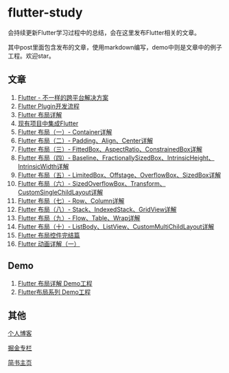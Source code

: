 # flutter-study

会持续更新Flutter学习过程中的总结，会在这里发布Flutter相关的文章。

其中post里面包含发布的文章，使用markdown编写，demo中则是文章中的例子工程。欢迎star。


## 文章

1. [Flutter - 不一样的跨平台解决方案](https://github.com/yang7229693/flutter-study/blob/master/post/1.%20Flutter%20%E4%B8%8D%E4%B8%80%E6%A0%B7%E7%9A%84%E8%B7%A8%E5%B9%B3%E5%8F%B0%E8%A7%A3%E5%86%B3%E6%96%B9%E6%A1%88.md)
2. [Flutter Plugin开发流程](https://github.com/yang7229693/flutter-study/blob/master/post/2.%20Flutter%20Plugin%E5%BC%80%E5%8F%91%E6%B5%81%E7%A8%8B.md)
3. [Flutter 布局详解](https://github.com/yang7229693/flutter-study/blob/master/post/3.%20Flutter%20%E5%B8%83%E5%B1%80%E8%AF%A6%E8%A7%A3.md)
4. [现有项目中集成Flutter](https://github.com/yang7229693/flutter-study/blob/master/post/7.%20%E5%9C%A8%E7%8E%B0%E6%9C%89%E9%A1%B9%E7%9B%AE%E4%B8%AD%E6%B7%BB%E5%8A%A0Flutter.md)
5. [Flutter 布局（一）- Container详解](https://github.com/yang7229693/flutter-study/blob/master/post/4.%20Flutter%20%E5%B8%83%E5%B1%80%EF%BC%88%E4%B8%80%EF%BC%89-%20Container%E8%AF%A6%E8%A7%A3.md)
6. [Flutter 布局（二）- Padding、Align、Center详解](https://github.com/yang7229693/flutter-study/blob/master/post/5.%20Flutter%20%E5%B8%83%E5%B1%80%EF%BC%88%E4%BA%8C%EF%BC%89-%20Padding%E3%80%81Align%E3%80%81Center%E8%AF%A6%E8%A7%A3.md)
7. [Flutter 布局（三）- FittedBox、AspectRatio、ConstrainedBox详解](https://github.com/yang7229693/flutter-study/blob/master/post/6.%20Flutter%20%E5%B8%83%E5%B1%80%EF%BC%88%E4%B8%89%EF%BC%89-%20FittedBox%E3%80%81AspectRatio%E3%80%81ConstrainedBox%E8%AF%A6%E8%A7%A3.md)
8. [Flutter 布局（四）- Baseline、FractionallySizedBox、IntrinsicHeight、IntrinsicWidth详解](https://github.com/yang7229693/flutter-study/blob/master/post/8.%20Flutter%20%E5%B8%83%E5%B1%80%EF%BC%88%E5%9B%9B%EF%BC%89-%20Baseline%E3%80%81FractionallySizedBox%E3%80%81IntrinsicHeight%E3%80%81IntrinsicWidth%E8%AF%A6%E8%A7%A3.md)
9. [Flutter 布局（五）- LimitedBox、Offstage、OverflowBox、SizedBox详解](https://github.com/yang7229693/flutter-study/blob/master/post/9.%20Flutter%20%E5%B8%83%E5%B1%80%EF%BC%88%E4%BA%94%EF%BC%89-%20LimitedBox%E3%80%81Offstage%E3%80%81OverflowBox%E3%80%81SizedBox%E8%AF%A6%E8%A7%A3.md)
10. [Flutter 布局（六）- SizedOverflowBox、Transform、CustomSingleChildLayout详解](https://github.com/yang7229693/flutter-study/blob/master/post/10.%20Flutter%20%E5%B8%83%E5%B1%80%EF%BC%88%E5%85%AD%EF%BC%89-%20SizedOverflowBox%E3%80%81Transform%E3%80%81CustomSingleChildLayout%E8%AF%A6%E8%A7%A3.md)
11. [Flutter 布局（七）- Row、Column详解](https://github.com/yang7229693/flutter-study/blob/master/post/11.%20Flutter%20%E5%B8%83%E5%B1%80%EF%BC%88%E4%B8%83%EF%BC%89-%20Row%E3%80%81Column%E8%AF%A6%E8%A7%A3.md)
12. [Flutter 布局（八）- Stack、IndexedStack、GridView详解](https://github.com/yang7229693/flutter-study/blob/master/post/12.%20Flutter%20%E5%B8%83%E5%B1%80%EF%BC%88%E5%85%AB%EF%BC%89-%20Stack%E3%80%81IndexedStack%E3%80%81GridView%E8%AF%A6%E8%A7%A3.md)
13. [Flutter 布局（九）- Flow、Table、Wrap详解](https://github.com/yang7229693/flutter-study/blob/master/post/13.%20Flutter%20%E5%B8%83%E5%B1%80%EF%BC%88%E4%B9%9D%EF%BC%89-%20Flow%E3%80%81Table%E3%80%81Wrap%E8%AF%A6%E8%A7%A3.md)
14. [Flutter 布局（十）- ListBody、ListView、CustomMultiChildLayout详解](https://github.com/yang7229693/flutter-study/blob/master/post/14.%20Flutter%20%E5%B8%83%E5%B1%80%EF%BC%88%E5%8D%81%EF%BC%89-%20ListBody%E3%80%81ListView%E3%80%81CustomMultiChildLayout%E8%AF%A6%E8%A7%A3.md)
15. [Flutter 布局控件完结篇
](https://github.com/yang7229693/flutter-study/blob/master/post/15.%20Flutter%20%E5%B8%83%E5%B1%80%E6%8E%A7%E4%BB%B6%E5%AE%8C%E7%BB%93%E7%AF%87.md)
16. [Flutter 动画详解（一）](https://github.com/yang7229693/flutter-study/blob/master/post/16.%20Flutter%20%E5%8A%A8%E7%94%BB%E8%AF%A6%E8%A7%A3%EF%BC%88%E4%B8%80%EF%BC%89.md)


## Demo

1. [Flutter 布局详解 Demo工程](https://github.com/yang7229693/flutter-study/tree/master/demo/3.%20Flutter%E5%B8%83%E5%B1%80)
2. [Flutter布局系列 Demo工程](https://github.com/yang7229693/flutter-study/tree/master/demo/4.%20Flutter%E5%B8%83%E5%B1%80Widget%E4%BB%8B%E7%BB%8D/flutter_layout_demo)

## 其他

[个人博客](http://whysodiao.com)

[掘金专栏](https://juejin.im/user/5ad0162df265da2397074520/posts)

[简书主页](https://www.jianshu.com/u/312aad1f1c8b)